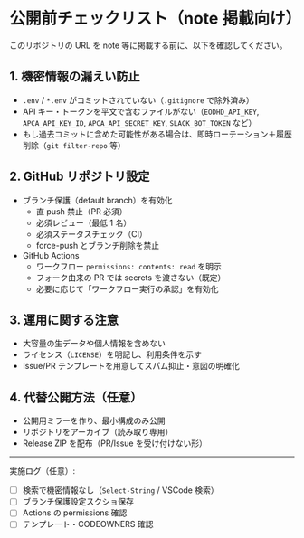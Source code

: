 # 公開前チェックリスト（note 掲載向け）

このリポジトリの URL を note 等に掲載する前に、以下を確認してください。

## 1. 機密情報の漏えい防止

- `.env` / `*.env` がコミットされていない（`.gitignore` で除外済み）
- API キー・トークンを平文で含むファイルがない（`EODHD_API_KEY`, `APCA_API_KEY_ID`, `APCA_API_SECRET_KEY`, `SLACK_BOT_TOKEN` など）
- もし過去コミットに含めた可能性がある場合は、即時ローテーション＋履歴削除（`git filter-repo` 等）

## 2. GitHub リポジトリ設定

- ブランチ保護（default branch）を有効化
  - 直 push 禁止（PR 必須）
  - 必須レビュー（最低 1 名）
  - 必須ステータスチェック（CI）
  - force-push とブランチ削除を禁止
- GitHub Actions
  - ワークフロー `permissions: contents: read` を明示
  - フォーク由来の PR では secrets を渡さない（既定）
  - 必要に応じて「ワークフロー実行の承認」を有効化

## 3. 運用に関する注意

- 大容量の生データや個人情報を含めない
- ライセンス（`LICENSE`）を明記し、利用条件を示す
- Issue/PR テンプレートを用意してスパム抑止・意図の明確化

## 4. 代替公開方法（任意）

- 公開用ミラーを作り、最小構成のみ公開
- リポジトリをアーカイブ（読み取り専用）
- Release ZIP を配布（PR/Issue を受け付けない形）

---

実施ログ（任意）:

- [ ] 検索で機密情報なし（`Select-String` / VSCode 検索）
- [ ] ブランチ保護設定スクショ保存
- [ ] Actions の permissions 確認
- [ ] テンプレート・CODEOWNERS 確認
